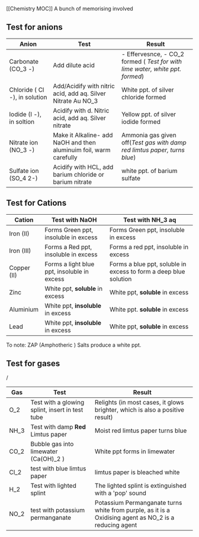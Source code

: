 [[Chemistry MOC]]
A bunch of memorising involved

## Test for anions

| **Anion**                     | **Test**                                                           | **Result**                                                                                                                     |
| ----------------------------- | ------------------------------------------------------------------ | ------------------------------------------------------------------------------------------------------------------------------ |
| Carbonate (CO_3 -)            | Add dilute acid                                                    | - Effervesnce,                                                 - CO\_2 formed ( _Test for with lime water, white ppt. formed_) |
| Chloride ( Cl -), in solution | Add/Acidify with nitric acid, add aq. Silver Nitrate Au NO_3       | White ppt. of silver chloride formed                                                                                           |
| Iodide (I -), in soltion      | Acidify with d. Nitric acid, add aq. Silver nitrate                | Yellow ppt. of silver iodide formed                                                                                            |
| Nitrate ion (NO_3 -)          | Make it Alkaline- add NaOH and then aluminuim foil, warm carefully | Ammonia gas given off(_Test gas with damp red limtus paper, turns blue_)                                                       |
| Sulfate ion (SO_4 2-)         | Acidify with HCL, add barium chloride or barium nitrate            | white ppt. of barium sulfate                                                                                                   |

## Test for Cations


| Cation      | Test with NaOH                              | Test with NH_3 aq                                                 |
| ----------- | ------------------------------------------- | ----------------------------------------------------------------- |
| Iron (II)   | Forms Green ppt, insoluble in excess        | Forms Green ppt, insoluble in excess                              |
| Iron (III)  | Forms a Red ppt, insoluble in excess        | Forms a red ppt, insoluble in excess                              |
| Copper (II) | Forms a light blue ppt, insoluble in excess | Forms a blue ppt, soluble in excess to form a  deep blue solution |
| Zinc        | White ppt, **soluble** in excess            | White ppt, **soluble** in excess                                  |
| Aluminium   | White ppt, **insoluble** in excess          | White ppt. **soluble** in excess                                  |
| Lead        | White ppt, **insoluble** in excess          | White ppt, **soluble** in excess                                  |
To note: ZAP (Amphotheric ) Salts produce a white ppt.




## Test for gases

\/ 

| Gas  | Test                                            | Result                                                                                                 |
| ---- | ----------------------------------------------- | ------------------------------------------------------------------------------------------------------ |
| O_2  | Test with a glowing splint, insert in test tube | Relights (in most cases, it glows brighter, which is also a positive result)                           |
| NH_3 | Test with damp **Red** Limtus paper             | Moist red limtus paper turns blue                                                                      |
| CO_2 | Bubble gas into limewater (Ca(OH)_2 )           | White ppt forms in limewater                                                                           |
| Cl_2 | test with blue limtus paper                     | limtus paper is bleached white                                                                         |
| H_2  | Test with lighted splint                        | The lighted splint is extinguished with a 'pop' sound                                                  |
| NO_2 | test with potassium permanganate                | Potassium Permanganate turns white from purple, as it is a Oxidising agent as NO_2 is a reducing agent |
